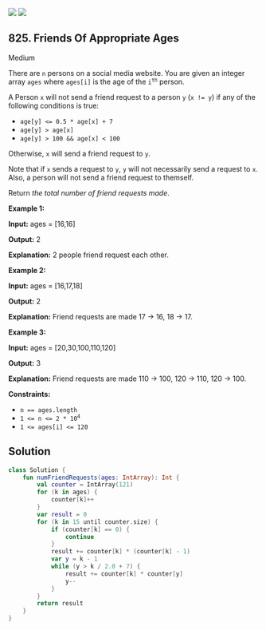 [![](https://img.shields.io/github/stars/javadev/LeetCode-in-Kotlin?label=Stars&style=flat-square)](https://github.com/javadev/LeetCode-in-Kotlin)
[![](https://img.shields.io/github/forks/javadev/LeetCode-in-Kotlin?label=Fork%20me%20on%20GitHub%20&style=flat-square)](https://github.com/javadev/LeetCode-in-Kotlin/fork)

## 825\. Friends Of Appropriate Ages

Medium

There are `n` persons on a social media website. You are given an integer array `ages` where `ages[i]` is the age of the <code>i<sup>th</sup></code> person.

A Person `x` will not send a friend request to a person `y` (`x != y`) if any of the following conditions is true:

*   `age[y] <= 0.5 * age[x] + 7`
*   `age[y] > age[x]`
*   `age[y] > 100 && age[x] < 100`

Otherwise, `x` will send a friend request to `y`.

Note that if `x` sends a request to `y`, `y` will not necessarily send a request to `x`. Also, a person will not send a friend request to themself.

Return _the total number of friend requests made_.

**Example 1:**

**Input:** ages = [16,16]

**Output:** 2

**Explanation:** 2 people friend request each other.

**Example 2:**

**Input:** ages = [16,17,18]

**Output:** 2

**Explanation:** Friend requests are made 17 -> 16, 18 -> 17.

**Example 3:**

**Input:** ages = [20,30,100,110,120]

**Output:** 3

**Explanation:** Friend requests are made 110 -> 100, 120 -> 110, 120 -> 100.

**Constraints:**

*   `n == ages.length`
*   <code>1 <= n <= 2 * 10<sup>4</sup></code>
*   `1 <= ages[i] <= 120`

## Solution

```kotlin
class Solution {
    fun numFriendRequests(ages: IntArray): Int {
        val counter = IntArray(121)
        for (k in ages) {
            counter[k]++
        }
        var result = 0
        for (k in 15 until counter.size) {
            if (counter[k] == 0) {
                continue
            }
            result += counter[k] * (counter[k] - 1)
            var y = k - 1
            while (y > k / 2.0 + 7) {
                result += counter[k] * counter[y]
                y--
            }
        }
        return result
    }
}
```